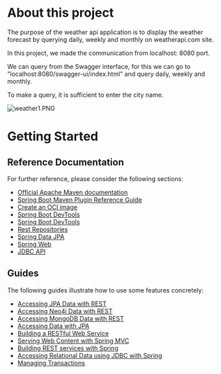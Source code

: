 # About this project

The purpose of the weather api application is to display the weather forecast by querying daily, weekly and monthly on weatherapi.com site.

In this project, we made the communication from localhost: 8080 port.

We can query from the Swagger interface, for this we can go to "localhost:8080/swagger-ui/index.html" and query daily, weekly and monthly.

To make a query, it is sufficient to enter the city name.

![weather1.PNG](![weather1.PNG](src%2Fmain%2Fresources%2Fstatic%2Fweather1.PNG))

# Getting Started
## Reference Documentation
For further reference, please consider the following sections:

- [Official Apache Maven documentation](https://maven.apache.org/guides/index.html)
- [Spring Boot Maven Plugin Reference Guide](https://docs.spring.io/spring-boot/docs/3.0.2/maven-plugin/reference/htmlsingle/)
- [Create an OCI image](https://docs.spring.io/spring-boot/docs/3.0.2/maven-plugin/reference/htmlsingle/#build-image)
- [Spring Boot DevTools](https://docs.spring.io/spring-boot/docs/3.0.2/reference/htmlsingle/#using.devtools)
- [Spring Boot DevTools](https://docs.spring.io/spring-boot/docs/3.0.2/reference/htmlsingle/#using.devtools)
- [Rest Repositories](https://docs.spring.io/spring-boot/docs/3.0.2/reference/htmlsingle/#howto.data-access.exposing-spring-data-repositories-as-rest)
- [Spring Data JPA](https://docs.spring.io/spring-boot/docs/3.0.2/reference/htmlsingle/#data.sql.jpa-and-spring-data)
- [Spring Web](https://docs.spring.io/spring-boot/docs/3.0.2/reference/htmlsingle/#web)
- [JDBC API](https://docs.spring.io/spring-boot/docs/3.0.2/reference/htmlsingle/#data.sql)

## Guides
The following guides illustrate how to use some features concretely:
- [Accessing JPA Data with REST](https://spring.io/guides/gs/accessing-data-rest/)
- [Accessing Neo4j Data with REST](https://spring.io/guides/gs/accessing-neo4j-data-rest/)
- [Accessing MongoDB Data with REST](https://spring.io/guides/gs/accessing-mongodb-data-rest/)
- [Accessing Data with JPA](https://spring.io/guides/gs/accessing-data-jpa/)
- [Building a RESTful Web Service](https://spring.io/guides/gs/rest-service/)
- [Serving Web Content with Spring MVC](https://spring.io/guides/gs/serving-web-content/)
- [Building REST services with Spring](https://spring.io/guides/tutorials/rest/)
- [Accessing Relational Data using JDBC with Spring](https://spring.io/guides/gs/relational-data-access/)
- [Managing Transactions](https://spring.io/guides/gs/managing-transactions/)